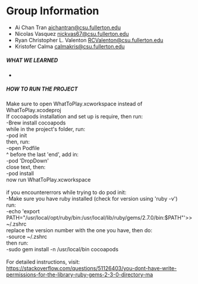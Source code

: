 # Group Information

* Ai Chan Tran <aichantran@csu.fullerton.edu>
* Nicolas Vasquez <nickvas67@csu.fullerton.edu>
* Ryan Christopher L. Valenton <RCValenton@csu.fullerton.edu>
* Kristofer Calma <calmakris@csu.fullerton.edu>

##### WHAT WE LEARNED
* 


##### HOW TO RUN THE PROJECT

Make sure to open WhatToPlay.xcworkspace instead of WhatToPlay.xcodeproj<br />
If cocoapods installation and set up is require, then run:<br />
-Brew install cocoapods<br />
while in the project's folder, run:<br />
-pod init<br />
then, run:<br />
-open Podfile<br />
^ before the last 'end', add in:<br />
-pod 'DropDown'<br />
close text, then:<br />
-pod install<br />
now run WhatToPlay.xcworkspace<br />
<br />
if you encountererrors while trying to do pod init:<br />
-Make sure you have ruby installed (check for version using 'ruby -v')<br />
run:<br />
-echo 'export 
PATH="/usr/local/opt/ruby/bin:/usr/local/lib/ruby/gems/2.7.0/bin:$PATH"'>> 
~/.zshrc <br />
replace the version number with the one you have, then do:<br />
-source ~/.zshrc<br />
then run:<br />
-sudo gem install -n /usr/local/bin cocoapods<br />
<br />
For detailed instructions, visit:
https://stackoverflow.com/questions/51126403/you-dont-have-write-permissions-for-the-library-ruby-gems-2-3-0-directory-ma 
<br />
